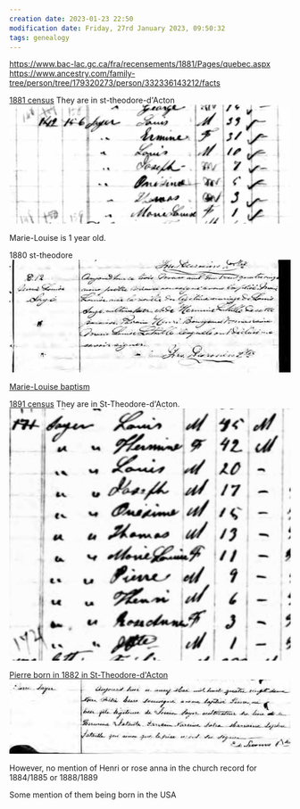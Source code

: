 ```yaml
---
creation date: 2023-01-23 22:50
modification date: Friday, 27rd January 2023, 09:50:32
tags: genealogy
---
```

https://www.bac-lac.gc.ca/fra/recensements/1881/Pages/quebec.aspx
https://www.ancestry.com/family-tree/person/tree/179320273/person/332336143212/facts

[1881 census](https://www.ancestry.com/imageviewer/collections/1577/images/31229_C_13200-00665?pId=1417277)
They are in st-theodore-d'Acton
![Pasted image 20230127102746](attachments/Pasted%20image%2020230127102746.png)

Marie-Louise is 1 year old.

1880 st-theodore
![Pasted image 20230127102243](attachments/Pasted%20image%2020230127102243.png)

[Marie-Louise baptism](https://www.ancestry.com/imageviewer/collections/1091/images/d13p_04070334?pId=4459636)


[1891 census](https://www.ancestry.com/imageviewer/collections/1274/images/30953_148187-00618?pId=3224374)
They are in St-Theodore-d'Acton.
![Pasted image 20230127102451](attachments/Pasted%20image%2020230127102451.png)

[Pierre born in 1882 in St-Theodore-d'Acton](https://www.ancestry.com/imageviewer/collections/1091/images/d13p_04070381?pId=4459636)
![Pasted image 20230127102656](attachments/Pasted%20image%2020230127102656.png)

However, no mention of Henri or rose anna in the church record for 1884/1885 or 1888/1889

Some mention of them being born in the USA